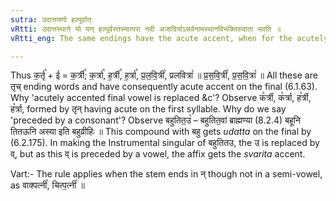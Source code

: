 ```yaml
---
sutra: उदात्तयणो हल्पूर्वात्
vRtti: उदात्तस्थाने यो यण् हल्पूर्वस्तस्मात्परा नदी अजादिर्याऽसर्वनामस्थानविभक्तिरुदाता भवति ॥
vRtti_eng: The same endings have the acute accent, when for the acutely accented final vowel of the stem, a semi-vowel is substituted, and which is preceded by a consonant.

---
```

Thus क॒र्तृ꣡ + ई = क॒र्त्री꣡; क॒र्त्रा꣡, ह॒र्त्री꣡, ह॒र्त्रा꣡, प्र॒ल॒वि॒त्री꣡, प्रलवित्रा꣡ ॥ प्र॒स॒वि॒त्री꣡, प्र॒स॒वि॒त्रा꣡ ॥ All these are तृच् ending words and have consequently acute accent on the final (6.1.63). Why 'acutely accented final vowel is replaced &c'? Observe क꣡र्त्री, क꣡र्त्रा, ह꣡र्त्री, ह꣡र्त्रा, formed by तृन् having acute on the first syllable. Why do we say 'preceded by a consonant'? Observe बहुतित॒उ꣡ – बहुतित॒वा॑ ब्राह्मण्या (8.2.4) बहूनि तितऊनि अस्या इति बहुव्रीहिः ॥ This compound with बहु gets _udatta_ on the final by (6.2.175). In making the Instrumental singular of बहुतितउ, the उ is replaced by व्, but as this व् is preceded by a vowel, the affix gets the _svarita_ accent.

Vart:- The rule applies when the stem ends in न् though not in a semi-vowel, as वाक्पत्नी꣡, चित्प॒त्नी꣡ ॥